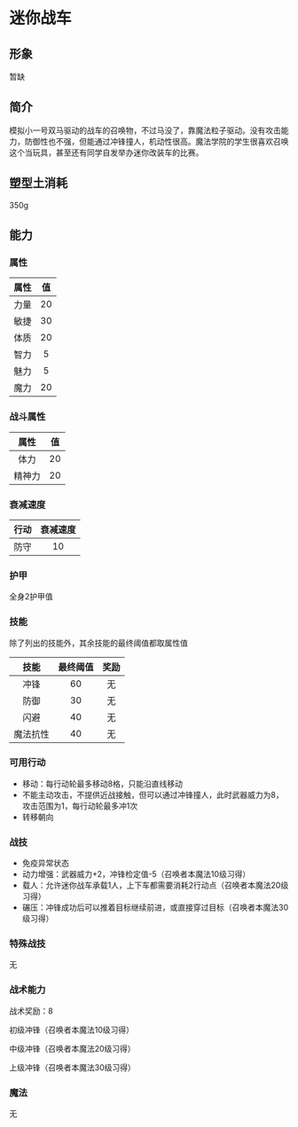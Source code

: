 # 迷你战车

## 形象

暂缺

## 简介

模拟小一号双马驱动的战车的召唤物，不过马没了，靠魔法粒子驱动。没有攻击能力，防御性也不强，但能通过冲锋撞人，机动性很高。魔法学院的学生很喜欢召唤这个当玩具，甚至还有同学自发举办迷你改装车的比赛。

## 塑型土消耗

350g

## 能力

### 属性

属性|值
:--:|:--:
力量|20
敏捷|30
体质|20
智力|5
魅力|5
魔力|20

### 战斗属性

属性|值
:--:|:--:
体力|20
精神力|20

### 衰减速度

行动|衰减速度
:--:|:--:
防守|10

### 护甲

全身2护甲值

### 技能

除了列出的技能外，其余技能的最终阈值都取属性值

技能|最终阈值|奖励
:--:|:--:|:--:
冲锋|60|无
防御|30|无
闪避|40|无
魔法抗性|40|无

### 可用行动

* 移动：每行动轮最多移动8格，只能沿直线移动
* 不能主动攻击，不提供近战接触，但可以通过冲锋撞人，此时武器威力为8，攻击范围为1，每行动轮最多冲1次
* 转移朝向

### 战技

* 免疫异常状态
* 动力增强：武器威力+2，冲锋检定值-5（召唤者本魔法10级习得）
* 载人：允许迷你战车承载1人，上下车都需要消耗2行动点（召唤者本魔法20级习得）
* 碾压：冲锋成功后可以推着目标继续前进，或直接穿过目标（召唤者本魔法30级习得）

### 特殊战技

无

### 战术能力

战术奖励：8

初级冲锋（召唤者本魔法10级习得）

中级冲锋（召唤者本魔法20级习得）

上级冲锋（召唤者本魔法30级习得）

### 魔法

无